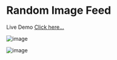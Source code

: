 # Random Image Feed

Live Demo [Click here...](https://vipul1432.github.io/50_days-of-Javascript-Challenge/Day48_Random%20Image%20Feed/)

![image](https://user-images.githubusercontent.com/81670997/174930296-21da6c20-c4d4-4731-a6db-59d376472e25.png)

![image](https://user-images.githubusercontent.com/81670997/174930368-ee31167e-3be9-4ffb-baad-8871174c431b.png)


